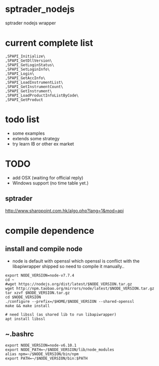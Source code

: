 # sptrader_nodejs

sptrader nodejs wrapper

# current complete list

```
,SPAPI_Initialize\
,SPAPI_GetDllVersion\
,SPAPI_GetLoginStatus\
,SPAPI_SetLoginInfo\
,SPAPI_Login\
,SPAPI_GetAccInfo\
,SPAPI_LoadInstrumentList\
,SPAPI_GetInstrumentCount\
,SPAPI_GetInstrument\
,SPAPI_LoadProductInfoListByCode\
,SPAPI_GetProduct
```

# todo list

* some examples
* extends some strategy
* try learn IB or other ex market

# TODO

* add OSX (waiting for official reply)
* Windows support (no time table yet.)

## sptrader

http://www.sharppoint.com.hk/algo.php?lang=1&mod=api

# compile dependence

## install and compile node

* node is default with openssl which openssl is conflict with the libapiwrapper shipped so need to compile it manually..


```
export NODE_VERSION=node-v7.7.4
cd ~
#wget https://nodejs.org/dist/latest/$NODE_VERSION.tar.gz
wget http://npm.taobao.org/mirrors/node/latest/$NODE_VERSION.tar.gz
tar xzvf $NODE_VERSION.tar.gz
cd $NODE_VERSION
./configure --prefix=/$HOME/$NODE_VERSION --shared-openssl
make && make install

# need libssl (as shared lib to run libapiwrapper)
apt install libssl
```

## ~.bashrc

```
export NODE_VERSION=node-v6.10.1
export NODE_PATH=~/$NODE_VERSION/lib/node_modules
alias npm=~/$NODE_VERSION/bin/npm
export PATH=~/$NODE_VERSION/bin:$PATH
```

